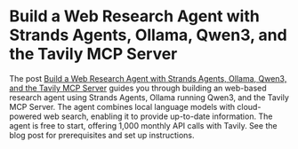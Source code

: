 # Build a Web Research Agent with Strands Agents, Ollama, Qwen3, and the Tavily MCP Server

The post [Build a Web Research Agent with Strands Agents, Ollama, Qwen3, and the Tavily MCP Server](#) guides you through building an web-based research agent using Strands Agents, Ollama running Qwen3, and the Tavily MCP Server. The agent combines local language models with cloud-powered web search, enabling it to provide up-to-date information. The agent is free to start, offering 1,000 monthly API calls with Tavily. See the blog post for prerequisites and set up instructions.
